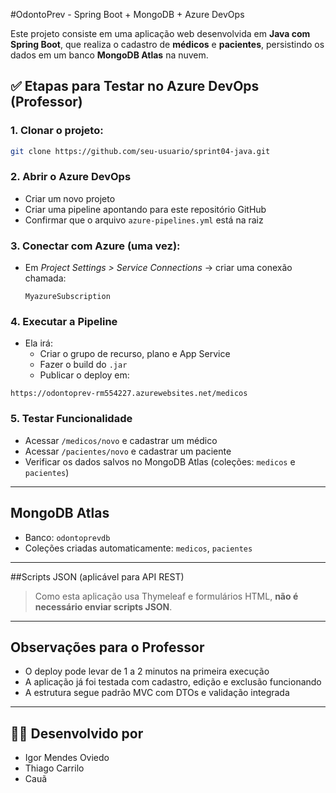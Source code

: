 #OdontoPrev - Spring Boot + MongoDB + Azure DevOps

Este projeto consiste em uma aplicação web desenvolvida em **Java com Spring Boot**, que realiza o cadastro de **médicos** e **pacientes**, persistindo os dados em um banco **MongoDB Atlas** na nuvem. 
## ✅ Etapas para Testar no Azure DevOps (Professor)

### 1. Clonar o projeto:
```bash
git clone https://github.com/seu-usuario/sprint04-java.git
```

### 2. Abrir o Azure DevOps
- Criar um novo projeto
- Criar uma pipeline apontando para este repositório GitHub
- Confirmar que o arquivo `azure-pipelines.yml` está na raiz

### 3. Conectar com Azure (uma vez):
- Em *Project Settings > Service Connections* → criar uma conexão chamada:
  ```
  MyazureSubscription
  ```

### 4. Executar a Pipeline
- Ela irá:
    - Criar o grupo de recurso, plano e App Service
    - Fazer o build do `.jar`
    - Publicar o deploy em:

```
https://odontoprev-rm554227.azurewebsites.net/medicos
```

### 5. Testar Funcionalidade
- Acessar `/medicos/novo` e cadastrar um médico
- Acessar `/pacientes/novo` e cadastrar um paciente
- Verificar os dados salvos no MongoDB Atlas (coleções: `medicos` e `pacientes`)

---

## MongoDB Atlas
- Banco: `odontoprevdb`
- Coleções criadas automaticamente: `medicos`, `pacientes`

---

##Scripts JSON (aplicável para API REST)
> Como esta aplicação usa Thymeleaf e formulários HTML, **não é necessário enviar scripts JSON**.

---

##  Observações para o Professor
- O deploy pode levar de 1 a 2 minutos na primeira execução
- A aplicação já foi testada com cadastro, edição e exclusão funcionando
- A estrutura segue padrão MVC com DTOs e validação integrada

---

## 👨‍💻 Desenvolvido por
- Igor Mendes Oviedo
- Thiago Carrilo
- Cauã
